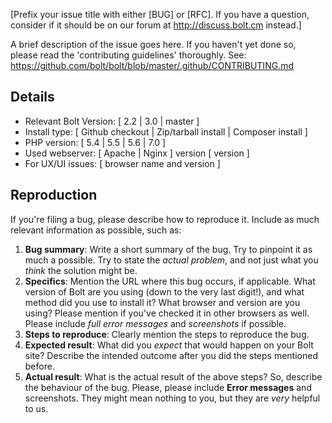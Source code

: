 [Prefix your issue title with either [BUG] or [RFC]. If you have a question,
consider if it should be on our forum at http://discuss.bolt.cm instead.]

A brief description of the issue goes here. If you haven't yet done so, please
read the 'contributing guidelines' thoroughly. See:
https://github.com/bolt/bolt/blob/master/.github/CONTRIBUTING.md


Details
-------

 - Relevant Bolt Version: [ 2.2 | 3.0 | master ]
 - Install type: [ Github checkout | Zip/tarball install | Composer install ]
 - PHP version: [ 5.4 | 5.5 | 5.6 | 7.0 ]
 - Used webserver: [ Apache | Nginx ] version [ version ]
 - For UX/UI issues: [ browser name and version ]


Reproduction
------------

If you're filing a bug, please describe how to reproduce it. Include as much
relevant information as possible, such as:

 1. **Bug summary**: Write a short summary of the bug. Try to pinpoint it as
    much a possible. Try to state the _actual problem_, and not just what you
    _think_ the solution might be.
 2. **Specifics**: Mention the URL where this bug occurs, if applicable. What
    version of Bolt are you using (down to the very last digit!), and what
    method did you use to install it? What browser and version are you using?
    Please mention if you've checked it in other browsers as well. Please
    include *full error messages* and *screenshots* if possible.
 3. **Steps to reproduce**: Clearly mention the steps to reproduce the bug.
 4. **Expected result**: What did you _expect_ that would happen on your Bolt
    site? Describe the intended outcome after you did the steps mentioned
    before.
 5. **Actual result**: What is the actual result of the above steps? So,
    describe the behaviour of the bug. Please, please include **Error messages**
    and screenshots. They might mean nothing to you, but they are _very_ helpful
    to us.
